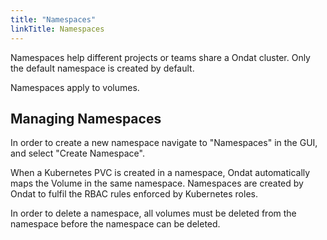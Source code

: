 ```yaml
---
title: "Namespaces"
linkTitle: Namespaces
---
```


Namespaces help different projects or teams share a Ondat cluster. Only the
default namespace is created by default.

Namespaces apply to volumes.

## Managing Namespaces

In order to create a new namespace navigate to "Namespaces" in the GUI, and
select "Create Namespace".

When a Kubernetes PVC is created in a namespace, Ondat automatically maps
the Volume in the same namespace. Namespaces are created by Ondat to fulfil
the RBAC rules enforced by Kubernetes roles.

In order to delete a namespace, all volumes must be deleted from the namespace
before the namespace can be deleted.
